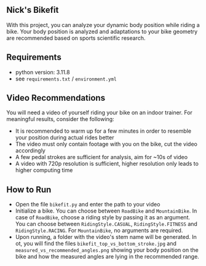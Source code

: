 ## Nick's Bikefit
With this project, you can analyze your dynamic body position while riding a bike. Your body position is analyzed and adaptations to your bike geometry are recommended based on sports scientific research.

## Requirements
* python version: 3.11.8
* see `requirements.txt` / `environment.yml`

## Video Recommendations
You will need a video of yourself riding your bike on an indoor trainer. For meaningful results, consider the following:
* It is recommended to warm up for a few minutes in order to resemble your position during actual rides better
* The video must only contain footage with you on the bike, cut the video accordingly
* A few pedal strokes are sufficient for analysis, aim for ~10s of video
* A video with 720p resolution is sufficient, higher resolution only leads to higher computing time

## How to Run
* Open the file `bikefit.py` and enter the path to your video
* Initialize a bike. You can choose between `RoadBike` and `MountainBike`. In case of `RoadBike`, choose a riding style by passing it as an argument. You can choose between `RidingStyle.CASUAL`, `RidingStyle.FITNESS` and `RidingStyle.RACING`. For `MountainBike`, no arguments are required.
* Upon running, a folder with the video's stem name will be generated. In ot, you will find the files `bikefit_top_vs_bottom_stroke.jpg` and `measured_vs_recommended_angles.png` showing your body position on the bike and how the measured angles are lying in the recommended range.
